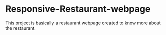# Responsive-Restaurant-webpage
This project is basically a restaurant webpage created to know more about the restaurant.
